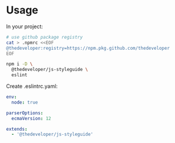 # Usage

In your project:

```bash
# use github package registry
cat > .npmrc <<EOF
@thedeveloper:registry=https://npm.pkg.github.com/thedeveloper
EOF

npm i -D \
  @thedeveloper/js-styleguide \
  eslint
```

Create .eslintrc.yaml:

```yaml
env:
  node: true

parserOptions:
  ecmaVersion: 12

extends:
  - '@thedeveloper/js-styleguide'
```
